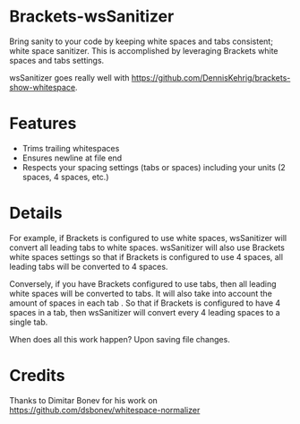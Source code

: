 Brackets-wsSanitizer
========
Bring sanity to your code by keeping white spaces and tabs consistent; white space sanitizer. This is accomplished by leveraging Brackets white spaces and tabs settings.

wsSanitizer goes really well with https://github.com/DennisKehrig/brackets-show-whitespace.

Features
=======
* Trims trailing whitespaces
* Ensures newline at file end
* Respects your spacing settings (tabs or spaces) including your units (2 spaces, 4 spaces, etc.)

Details
=======
For example, if Brackets is configured to use white spaces, wsSanitizer will convert all leading tabs to white spaces. wsSanitizer will also use Brackets white spaces settings so that if Brackets is configured to use 4 spaces, all leading tabs will be converted to 4 spaces.

Conversely, if you have Brackets configured to use tabs, then all leading white spaces will be converted to tabs. It will also take into account the amount of spaces in each tab . So that if Brackets is configured to have 4 spaces in a tab, then wsSanitizer will convert every 4 leading spaces to a single tab.

When does all this work happen? Upon saving file changes.

Credits
=======

Thanks to Dimitar Bonev for his work on https://github.com/dsbonev/whitespace-normalizer

